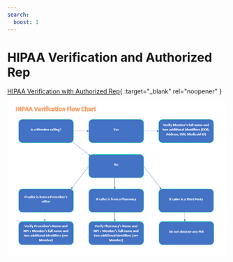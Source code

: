 ```yaml
---
search:
  boost: 1
---
```


# HIPAA Verification and Authorized Rep

[HIPAA Verification with Authorized Rep](https://mygainwell-my.sharepoint.com/:w:/g/personal/kaelyn_dobbins_gainwelltechnologies_com/EeFz6jFFgrhHkSOrFXbM1fYBNofDKW2oD1PKa6xAsBgBMA?e=wWBR1u){ :target="_blank" rel="noopener" }

![Alt text](../Calls%20-%20Standard%20of%20Work/HIPPA%20Verification%20Flow%20Chart.png)